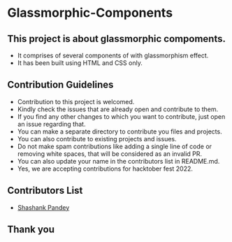 # Glassmorphic-Components
## This project is about glassmorphic compoments.

- It comprises of several components of with glassmorphism effect.
- It has been built using HTML and CSS only.

## Contribution Guidelines
- Contribution to this project is welcomed.
- Kindly check the issues that are already open and contribute to them.
- If you find any other changes to which you want to contribute, just open an issue regarding that.
- You can make a separate directory to contribute you files and projects.
- You can also contribute to existing projects and issues.  
- Do not make spam contributions like adding a single line of code or removing white spaces, that will be considered as an invalid PR.
- You can also update your name in the contributors list in README.md.
- Yes, we are accepting contributions for hacktober fest 2022.

## Contributors List
- [Shashank Pandey](https://github.com/shashank-iter)

## Thank you
